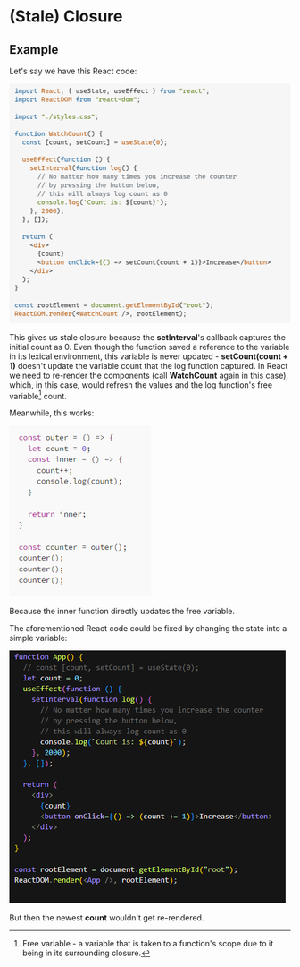 # (Stale) Closure

## Example

Let's say we have this React code:

![javascript stale closure example](/assets/js-stale-closure.png)

This gives us stale closure because the **setInterval**'s callback captures the initial count as 0. Even though the function saved a reference to the variable in its lexical environment, this variable is never updated - **setCount(count + 1)** doesn't update the variable count that the log function captured. In React we need to re-render the components (call **WatchCount** again in this case), which, in this case, would refresh the values and the log function's free variable[^1] count.

[^1]: Free variable - a variable that is taken to a function's scope due to it being in its surrounding closure.

Meanwhile, this works:

![javascript stale closure example](/assets/js-closure.png)

Because the inner function directly updates the free variable.

The aforementioned React code could be fixed by changing the state into a simple variable:

![javascript stale closure example](/assets/js-stale-closure-fix.png)

But then the newest **count** wouldn't get re-rendered.